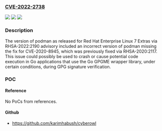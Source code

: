 ### [CVE-2022-2738](https://cve.mitre.org/cgi-bin/cvename.cgi?name=CVE-2022-2738)
![](https://img.shields.io/static/v1?label=Product&message=Red%20Hat%20Enterprise%20Linux%207%20Extras&color=blue)
![](https://img.shields.io/static/v1?label=Version&message=!%200%3A1.6.4-36.el7_9%20&color=brighgreen)
![](https://img.shields.io/static/v1?label=Vulnerability&message=Use%20After%20Free&color=brighgreen)

### Description

The version of podman as released for Red Hat Enterprise Linux 7 Extras via RHSA-2022:2190 advisory included an incorrect version of podman missing the fix for CVE-2020-8945, which was previously fixed via RHSA-2020:2117. This issue could possibly be used to crash or cause potential code execution in Go applications that use the Go GPGME wrapper library, under certain conditions, during GPG signature verification.

### POC

#### Reference
No PoCs from references.

#### Github
- https://github.com/karimhabush/cyberowl

